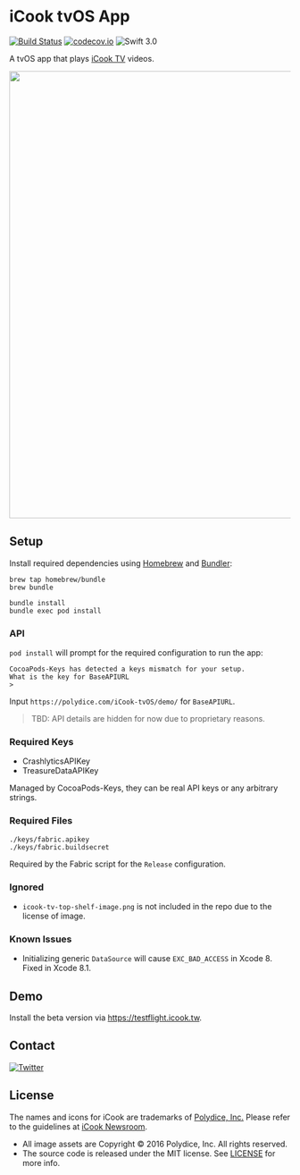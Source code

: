 # iCook tvOS App

[![Build Status](https://travis-ci.org/polydice/iCook-tvOS.svg)](https://travis-ci.org/polydice/iCook-tvOS)
[![codecov.io](https://codecov.io/github/polydice/iCook-tvOS/coverage.svg?branch=develop)](https://codecov.io/github/polydice/iCook-tvOS?branch=develop)
![Swift 3.0](https://img.shields.io/badge/Swift-3.0-orange.svg)

A tvOS app that plays [iCook TV](https://tv.icook.tw/) videos.

<img src="https://polydice.github.io/iCook-tvOS/images/Screenshot.png" width=800px>

## Setup

Install required dependencies using [Homebrew](http://brew.sh/) and [Bundler](http://bundler.io/):

```
brew tap homebrew/bundle
brew bundle
```
```
bundle install
bundle exec pod install
```

### API

`pod install` will prompt for the required configuration to run the app:

```
CocoaPods-Keys has detected a keys mismatch for your setup.
What is the key for BaseAPIURL
>
```

Input `https://polydice.com/iCook-tvOS/demo/` for `BaseAPIURL`.

> TBD: API details are hidden for now due to proprietary reasons.

### Required Keys

* CrashlyticsAPIKey
* TreasureDataAPIKey

Managed by CocoaPods-Keys, they can be real API keys or any arbitrary strings.

### Required Files

```
./keys/fabric.apikey
./keys/fabric.buildsecret
```

Required by the Fabric script for the `Release` configuration.

### Ignored

* `icook-tv-top-shelf-image.png` is not included in the repo due to the license of image.

### Known Issues

* Initializing generic `DataSource` will cause `EXC_BAD_ACCESS` in Xcode 8. Fixed in Xcode 8.1.

## Demo

Install the beta version via <https://testflight.icook.tw>.

## Contact

[![Twitter](https://img.shields.io/badge/twitter-@polydice-blue.svg?style=flat)](https://twitter.com/polydice)

## License

The names and icons for iCook are trademarks of [Polydice, Inc.](https://polydice.com/) Please refer to the guidelines at [iCook Newsroom](https://newsroom.icook.tw/downloads).

* All image assets are Copyright © 2016 Polydice, Inc. All rights reserved.
* The source code is released under the MIT license. See [LICENSE](https://github.com/bcylin/Try-tvOS/blob/master/LICENSE) for more info.
